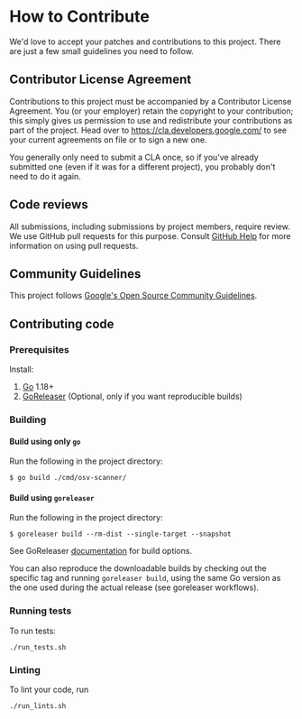 # How to Contribute

We'd love to accept your patches and contributions to this project. There are
just a few small guidelines you need to follow.

## Contributor License Agreement

Contributions to this project must be accompanied by a Contributor License
Agreement. You (or your employer) retain the copyright to your contribution;
this simply gives us permission to use and redistribute your contributions as
part of the project. Head over to <https://cla.developers.google.com/> to see
your current agreements on file or to sign a new one.

You generally only need to submit a CLA once, so if you've already submitted one
(even if it was for a different project), you probably don't need to do it
again.

## Code reviews

All submissions, including submissions by project members, require review. We
use GitHub pull requests for this purpose. Consult
[GitHub Help](https://help.github.com/articles/about-pull-requests/) for more
information on using pull requests.

## Community Guidelines

This project follows
[Google's Open Source Community Guidelines](https://opensource.google.com/conduct/).

## Contributing code

### Prerequisites
Install:
1. [Go](https://go.dev/) 1.18+
2. [GoReleaser](https://goreleaser.com/) (Optional, only if you want reproducible builds)

### Building

#### Build using only `go`

Run the following in the project directory:
```shell
$ go build ./cmd/osv-scanner/
```

#### Build using `goreleaser`

Run the following in the project directory:
```shell
$ goreleaser build --rm-dist --single-target --snapshot
```

See GoReleaser [documentation](https://goreleaser.com/cmd/goreleaser_build/) for build options.

You can also reproduce the downloadable builds by checking out the specific tag and running `goreleaser build`,
using the same Go version as the one used during the actual release (see goreleaser workflows).

### Running tests

To run tests:
```shell
./run_tests.sh
```

### Linting
To lint your code, run

```shell
./run_lints.sh
```